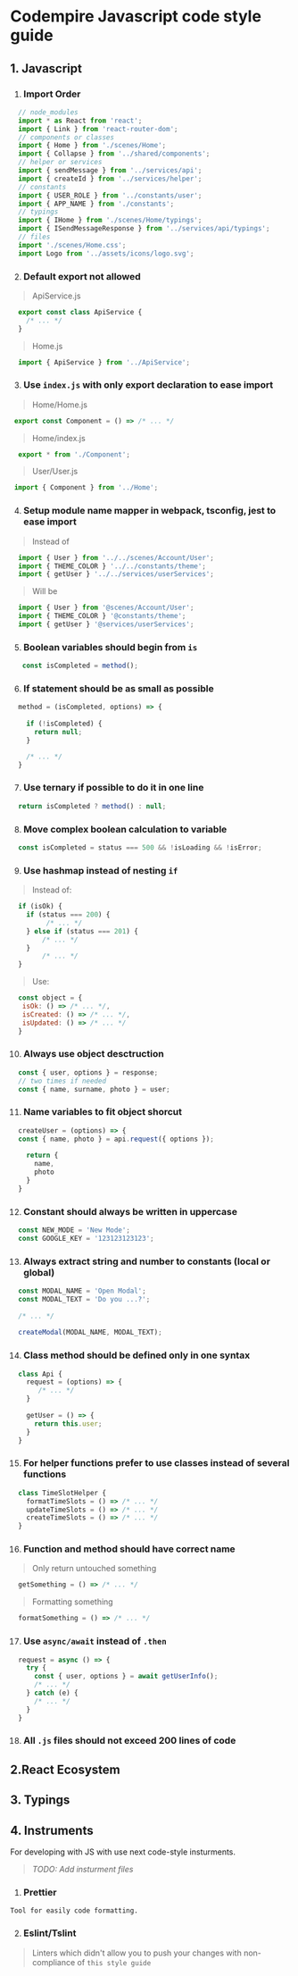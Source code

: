 # Codempire Javascript code style guide

## 1. Javascript

1. ### Import Order

```javascript
  // node_modules
  import * as React from 'react';
  import { Link } from 'react-router-dom';
  // components or classes
  import { Home } from './scenes/Home';
  import { Collapse } from '../shared/components';
  // helper or services
  import { sendMessage } from '../services/api';
  import { createId } from '../services/helper';
  // constants
  import { USER_ROLE } from '../constants/user';
  import { APP_NAME } from './constants';
  // typings
  import { IHome } from './scenes/Home/typings';
  import { ISendMessageResponse } from '../services/api/typings';
  // files
  import './scenes/Home.css';
  import Logo from '../assets/icons/logo.svg';

```

2. ### Default export not allowed

> ApiService.js
```javascript
  export const class ApiService {
    /* ... */
  }
```

> Home.js
```javascript
  import { ApiService } from '../ApiService'; 
```

3. ### Use `index.js` with only export declaration to ease import

>  Home/Home.js
 ```javascript
  export const Component = () => /* ... */
 ```
 >  Home/index.js
 ```javascript
   export * from './Component';
 ```
 >  User/User.js
 ```javascript
  import { Component } from '../Home';
 ```

4. ### Setup module name mapper in webpack, tsconfig, jest to ease import

> Instead of 
```javascript
  import { User } from '../../scenes/Account/User';
  import { THEME_COLOR } '../../constants/theme';
  import { getUser } '../../services/userServices';
```

> Will be
```javascript
  import { User } from '@scenes/Account/User';
  import { THEME_COLOR } '@constants/theme';
  import { getUser } '@services/userServices';
```

5. ### Boolean variables should begin from `is`
 
 ```javascript
    const isCompleted = method();
 ```

6. ### If statement should be as small as possible

```javascript
  method = (isCompleted, options) => {
  
    if (!isCompleted) {
      return null;
    }

    /* ... */
  }
```

7. ### Use ternary if possible to do it in one line

```javascript
  return isCompleted ? method() : null;
```

8. ### Move complex boolean calculation to variable

```javascript
  const isCompleted = status === 500 && !isLoading && !isError;
```

9. ### Use hashmap instead of nesting `if`

> Instead of:
```javascript 
  if (isOk) {
    if (status === 200) {
         /* ... */
    } else if (status === 201) {
        /* ... */
    }
        /* ... */
  }
```
> Use:
```javascript 
  const object = {
   isOk: () => /* ... */,
   isCreated: () => /* ... */,
   isUpdated: () => /* ... */
  }
```

10. ### Always use object desctruction

```javascript
  const { user, options } = response;
  // two times if needed
  const { name, surname, photo } = user;
```

11. ### Name variables to fit object shorcut

```javascript
  createUser = (options) => {
  const { name, photo } = api.request({ options });
  
    return {
      name,
      photo
    }
  }
```

12. ### Constant should always be written in uppercase

```javascript
  const NEW_MODE = 'New Mode';
  const GOOGLE_KEY = '123123123123';  
```

13. ### Always extract string and number to constants (local or global)

```javascript
  const MODAL_NAME = 'Open Modal';
  const MODAL_TEXT = 'Do you ...?';
  
  /* ... */
  
  createModal(MODAL_NAME, MODAL_TEXT);

```

14. ### Class method should be defined only in one syntax

```javascript
  class Api {
    request = (options) => {
       /* ... */
    }
    
    getUser = () => {
      return this.user;
    }
  }
```

15. ### For helper functions prefer to use classes instead of several functions

```javascript
  class TimeSlotHelper {
    formatTimeSlots = () => /* ... */
    updateTimeSlots = () => /* ... */
    createTimeSlots = () => /* ... */
  }
```

16. ### Function and method should have correct name

> Only return untouched something
```javascript
  getSomething = () => /* ... */
```

> Formatting something
```javascript
  formatSomething = () => /* ... */
```

17. ### Use `async/await` instead of `.then`

```javascript
  request = async () => {
    try {
      const { user, options } = await getUserInfo();
      /* ... */
    } catch (e) {
      /* ... */
    }
  }

```

18. ### All `.js` files should not exceed 200 lines of code


## 2.React Ecosystem

## 3. Typings

## 4. Instruments

For developing with JS with use next code-style insturments. 

> _TODO: Add insturment files_

  1. ### Prettier
 
 `Tool for easily code formatting.`
 
  2. ### Eslint/Tslint 
 
   > Linters which didn't allow you to push your changes with non-compliance of `this style guide`
